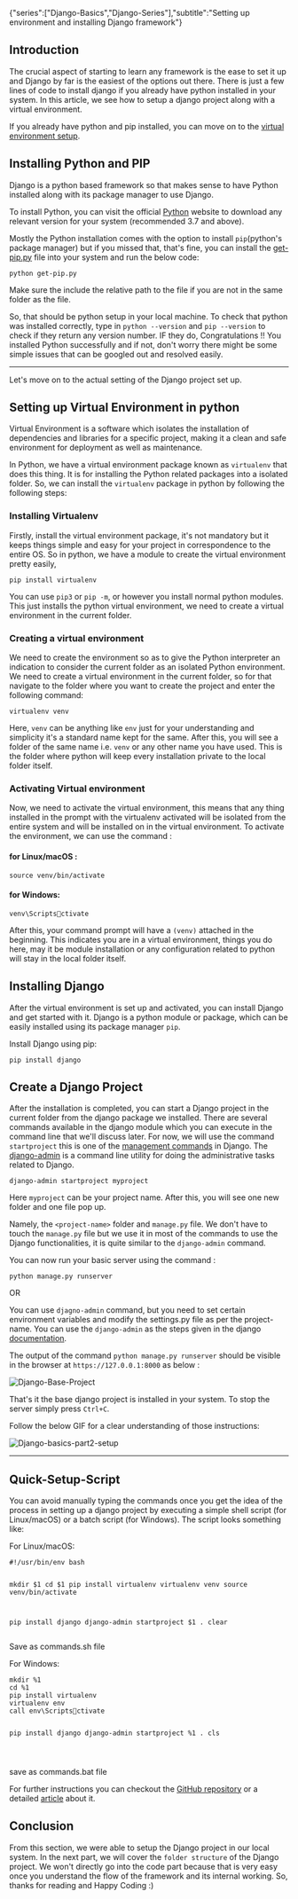 {"series":["Django-Basics","Django-Series"],"subtitle":"Setting up environment and installing Django framework"}

<h2>Introduction</h2>
<p>The crucial aspect of starting to learn any framework is the ease to set it up and Django by far is the easiest of the options out there. There is just a few lines of code to install django if you already have python installed in your system. In this article, we see how to setup a django project along with a virtual environment.</p>
<p>If you already have python and pip installed, you can move on to the <a href="#setting-up-virtual-environment-in-python">virtual environment setup</a>.</p>
<h2>Installing Python and PIP</h2>
<p>Django is a python based framework so that makes sense to have Python installed along with its package manager to use Django.</p>
<p>To install Python, you can visit the official <a href="https://www.python.org/downloads/">Python</a> website to download any relevant version for your system (recommended 3.7 and above).</p>
<p>Mostly the Python installation comes with the option to install <code>pip</code>(python's package manager) but if you missed that, that's fine, you can install the <a href="https://bootstrap.pypa.io/get-pip.py">get-pip.py</a> file into your system and run the below code:</p>
<pre><code>python get-pip.py   
</code></pre>
<p>Make sure the include the relative path to the file if you are not in the same folder as the file.</p>
<p>So, that should be python setup in your local machine. To check that python was installed correctly, type in <code>python --version</code> and <code>pip --version</code> to check if they return any version number. IF they do, Congratulations !! You installed Python successfully and if not, don't worry there might be some simple issues that can be googled out and resolved easily.</p>
<hr>
<p>Let's move on to the actual setting of the Django project set up.</p>
<h2>Setting up Virtual Environment in python</h2>
<p>Virtual Environment is a software which isolates the installation of dependencies and libraries for a specific project, making it a clean and safe environment for deployment as well as maintenance.</p>
<p>In Python, we have a virtual environment package known as <code>virtualenv</code> that does this thing. It is for installing the Python related packages into a isolated folder. So, we can install the <code>virtualenv</code> package in python by following the following steps:</p>
<h3>Installing Virtualenv</h3>
<p>Firstly, install the virtual environment package, it's not mandatory but it keeps things simple and easy for your project in correspondence to the entire OS. So in python, we have a module to create the virtual environment pretty easily,</p>
<pre><code>pip install virtualenv
</code></pre>
<p>You can use <code>pip3</code> or <code>pip -m</code>, or however you install normal python modules. This just installs the python virtual environment, we need to create a virtual environment in the current folder.</p>
<h3>Creating a virtual environment</h3>
<p>We need to create the environment so as to give the Python interpreter an indication to consider the current folder as an isolated Python environment. We need to create a virtual environment in the current folder, so for that navigate to the folder where you want to create the project and enter the following command:</p>
<pre><code>virtualenv venv
</code></pre>
<p>Here, <code>venv</code> can be anything like <code>env</code> just for your understanding and simplicity it's a standard name kept for the same. After this, you will see a folder of the same name i.e. <code>venv</code> or any other name you have used. This is the folder where python will keep every installation private to the local folder itself.</p>
<h3>Activating Virtual environment</h3>
<p>Now, we need to activate the virtual environment, this means that any thing installed in the prompt with the virtualenv activated will be isolated from the entire system and will be installed on in the virtual environment. To activate the environment, we can use the command :</p>
<h4>for Linux/macOS :</h4>
<pre><code>source venv/bin/activate
</code></pre>
<h4>for Windows:</h4>
<pre><code>venv\Scriptsctivate
</code></pre>
<p>After this, your command prompt will have a <code>(venv)</code> attached in the beginning. This indicates you are in a virtual environment, things you do here, may it be module installation or any configuration related to python will stay in the local folder itself.</p>
<h2>Installing Django</h2>
<p>After the virtual environment is set up and activated, you can install Django and get started with it. Django is a python module or package, which can be easily installed using its package manager <code>pip</code>.</p>
<p>Install Django using pip:</p>
<pre><code>pip install django
</code></pre>
<h2>Create a Django Project</h2>
<p>After the installation is completed, you can start a Django project in the current folder from the django package we installed. There are several commands available in the django module which you can execute in the command line that we'll discuss later.
For now, we will use the command <code>startproject</code> this is one of the <a href="https://github.com/django/django/tree/main/django/core/management/commands">management commands</a> in Django. The <a href="https://docs.djangoproject.com/en/3.2/ref/django-admin/">django-admin</a> is a command line utility for doing the administrative tasks related to Django.</p>
<pre><code>django-admin startproject myproject
</code></pre>
<p>Here <code>myproject</code> can be your project name. After this, you will see one new folder and one file pop up.</p>
<p>Namely, the <code>&lt;project-name&gt;</code> folder and <code>manage.py</code> file. We don't have to touch the <code>manage.py</code> file but we use it in most of the commands to use the Django functionalities, it is quite similar to the <code>django-admin</code> command.</p>
<p>You can now run your basic server using the command :</p>
<pre><code>python manage.py runserver
</code></pre>
<p>OR</p>
<p>You can use <code>djagno-admin</code> command, but you need to set certain environment variables and modify the settings.py file as per the project-name. You can use the <code>django-admin</code> as the steps given in the django <a href="https://docs.djangoproject.com/en/3.2/ref/django-admin/#cmdoption-settings">documentation</a>.</p>
<p>The output of the command <code>python manage.py runserver</code> should be visible in the browser at <code>https://127.0.0.1:8000</code> as below :</p>
<p><img src="https://gitlab.com/MR_DESTRUCTIVE/tblog-img/-/raw/main/screenshotr_2021-11-20T15-40-50.png" alt="Django-Base-Project"></p>
<p>That's it the base django project is installed in your system. To stop the server simply press <code>Ctrl+C</code>.</p>
<p>Follow the below GIF for a clear understanding of those instructions:</p>
<p><img src="https://gitlab.com/MR_DESTRUCTIVE/tblog-img/-/raw/main/djp2.gif" alt="Django-basics-part2-setup"></p>
<hr>
<h2>Quick-Setup-Script</h2>
<p>You can avoid manually typing the commands once you get the idea of the process in setting up a django project by executing a simple shell script (for Linux/macOS) or a batch script (for Windows). The script looks something like:</p>
<p>For Linux/macOS:</p>
<pre><code class="language-shell">#!/usr/bin/env bash

mkdir $1
cd $1
pip install virtualenv
virtualenv venv
source venv/bin/activate

pip install django
django-admin startproject $1 .
clear
</code></pre>
<p>Save as commands.sh file</p>
<p>For Windows:</p>
<pre><code class="language-batch">mkdir %1 
cd %1
pip install virtualenv
virtualenv env
call env\Scriptsctivate

pip install django
django-admin startproject %1 .
cls

</code></pre>
<p>save as commands.bat file</p>
<p>For further instructions you can checkout the <a href="https://github.com/Mr-Destructive/django-quick-setup-script">GitHub repository</a> or a detailed <a href="https://mr-destructive.github.io/techstructive-blog/django/web-development/python/2021/08/15/Django-Quick-Setup.html">article</a> about it.</p>
<h2>Conclusion</h2>
<p>From this section, we were able to setup the Django project in our local system. In the next part, we will cover the <code>folder structure</code> of the Django project. We won't directly go into the code part because that is very easy once you understand the flow of the framework and its internal working. So, thanks for reading and Happy Coding :)</p>
